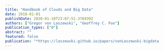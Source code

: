 ```yaml
---
title: "Handbook of Clouds and Big Data"
date: 2018-01-01
publishDate: 2020-01-10T23:07:52.376939Z
authors: ["Gregor von Laszewski", "Geoffrey C. Fox"]
publication_types: ["0"]
abstract: ""
featured: false
publication: "*https://laszewski.github.io/papers/vonLaszewski-bigdata.pdf*"
---
```


